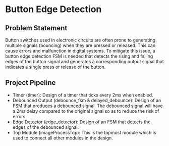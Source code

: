 # Button Edge Detection
## Problem Statement
Button switches used in electronic circuits are often prone to generating multiple signals (bouncing) when they are pressed or released. This can cause errors and malfunction in digital systems. To mitigate this issue, a button edge detection FSM is needed that detects the rising and falling edges of the button signal and generates a corresponding output signal that indicates a single press or release of the button. 

## Project Pipeline
* Timer (timer): Design of a timer that ticks every 2ms when enabled.
* Debounced Output (debounce_fsm & delayed_debounce): Design of an FSM that produces a debounced signal. The debounced signal will have a 2ms delay compared to the original signal so as to reduce the risk of errors.
* Edge Detector (edge_detector): Design of an FSM that detects the edges of the debounced signal. 
* Top Module (imageProcessTop): This is the topmost module which is used to connect all other modules in the design.
